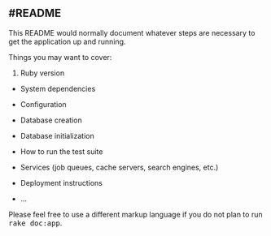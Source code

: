 #README
-----------------------
This README would normally document whatever steps are necessary to get the
application up and running.

Things you may want to cover:

1. Ruby version

* System dependencies

* Configuration

* Database creation

* Database initialization

* How to run the test suite

* Services (job queues, cache servers, search engines, etc.)

* Deployment instructions

* ...


Please feel free to use a different markup language if you do not plan to run
<tt>rake doc:app</tt>.
